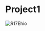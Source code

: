 # Project1


![R17Ehio](https://user-images.githubusercontent.com/121502420/221234705-f5fdca88-0e62-48ca-a170-567e45e13eeb.png)

